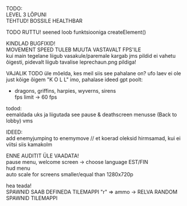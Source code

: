 TODO:                        
LEVEL 3 LÕPUNI                                
TEHTUD! BOSSILE HEALTHBAR               

TODO RUTTU!
seened loob funktsiooniga createElement()                       

KINDLAD BUGFIXID!               
MOVEMENT SPEED TULEB MUUTA VASTAVALT FPS'ILE                    
kui main tegelane liigub vasakule/paremale kargab jms pildid ei vahetu õigesti, pidevalt liigub tavalise leprechaun.png pildiga!         
                
VAJALIK TODO
üle mõelda, kes meil siis see pahalane on? ufo laev ei ole just kõige õigem "K O L L" imo, pahalase ideed gpt poolt:         
- dragons, griffins, harpies, wyverns, sirens           
fps limit -> 60 fps                     

todod:          
eemaldada uks ja liigutada see pause & deathscreen menusse (Back to lobby) vms          

IDEED:           
add enemyjumping to enemymove // et koerad oleksid hirmsamad, kui ei viitsi siis kamakolm           
        

ENNE AUDITIT ÜLE VAADATA!               
pause menu, welcome screen -> choose language EST/FIN                           
hud menu                     
auto scale for screens smaller/equal than 1280x720p                     

hea teada!      
SPAWNID SAAB DEFINEDA TILEMAPPI "r" => ammo -> RELVA RANDOM SPAWNID TILEMAPPI                   
